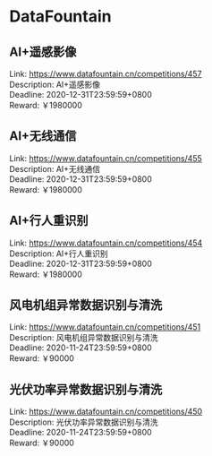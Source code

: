 # DataFountain



## AI+遥感影像

Link: https://www.datafountain.cn/competitions/457  
Description: AI+遥感影像  
Deadline: 2020-12-31T23:59:59+0800  
Reward: ￥1980000  


## AI+无线通信

Link: https://www.datafountain.cn/competitions/455  
Description: AI+无线通信  
Deadline: 2020-12-31T23:59:59+0800  
Reward: ￥1980000  


## AI+行人重识别

Link: https://www.datafountain.cn/competitions/454  
Description: AI+行人重识别  
Deadline: 2020-12-31T23:59:59+0800  
Reward: ￥1980000  


## 风电机组异常数据识别与清洗 

Link: https://www.datafountain.cn/competitions/451  
Description: 风电机组异常数据识别与清洗   
Deadline: 2020-11-24T23:59:59+0800  
Reward: ￥90000  


## 光伏功率异常数据识别与清洗

Link: https://www.datafountain.cn/competitions/450  
Description: 光伏功率异常数据识别与清洗  
Deadline: 2020-11-24T23:59:59+0800  
Reward: ￥90000  

